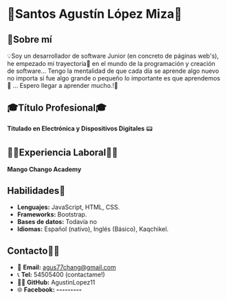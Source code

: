 # 🔖Santos Agustín López Miza🔖

## 📝Sobre mí
💡Soy un desarrollador de software Junior (en concreto de páginas web's), he empezado mi trayectoria💼 en el mundo de la programación y creación de software... Tengo la mentalidad de que cada día se aprende algo nuevo no importa si fue algo grande o pequeño lo importante es que aprendemos📖 ... Espero llegar a aprender mucho.!🔭


## 🎓Título Profesional🎓
**Titulado en Electrónica y Dispositivos Digitales** 📟

## 👨‍💻Experiencia Laboral👨‍💻
**Mango Chango Academy**

## Habilidades🏅

- **Lenguajes:** JavaScript, HTML, CSS.
- **Frameworks:** Bootstrap.
- **Bases de datos:** Todavía no
- **Idiomas:** Español (nativo), Inglés (Básico), Kaqchikel.

## Contacto📲📲

- 📧 **Email:**  agus77chang@gmail.com
- 📞 **Tel:** 54505400 (contactame!)
-  🐱‍💻 **GitHub:** AgustinLopez11
- 🌐 **Facebook:** __---------__
